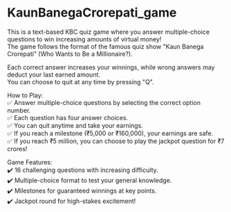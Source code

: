 # KaunBanegaCrorepati_game
This is a text-based KBC quiz game where you answer multiple-choice questions to win increasing amounts of virtual money! <br>
The game follows the format of the famous quiz show "Kaun Banega Crorepati" (Who Wants to Be a Millionaire?). <br>

Each correct answer increases your winnings, while wrong answers may deduct your last earned amount. <br>
You can choose to quit at any time by pressing "Q". <br>

How to Play: <br>
✅ Answer multiple-choice questions by selecting the correct option number. <br>
✅ Each question has four answer choices. <br>
✅ You can quit anytime and take your earnings. <br>
✅ If you reach a milestone (₹5,000 or ₹160,000), your earnings are safe. <br>
✅ If you reach ₹5 million, you can choose to play the jackpot question for ₹7 crores! <br>

Game Features: <br>
✔️ 16 challenging questions with increasing difficulty. <br>
✔️ Multiple-choice format to test your general knowledge. <br>
✔️ Milestones for guaranteed winnings at key points. <br>
✔️ Jackpot round for high-stakes excitement! <br>
